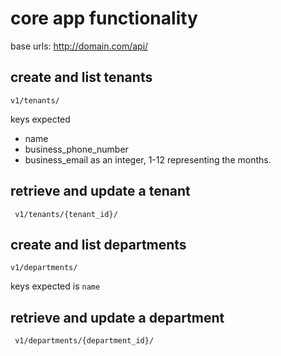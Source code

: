 # core app functionality

base urls: <http://domain.com/api/>

## create and list tenants

    v1/tenants/

keys expected

* name
* business_phone_number
* business_email as an integer, 1-12 representing the months.

## retrieve and update a tenant

     v1/tenants/{tenant_id}/

## create and list departments

    v1/departments/

keys expected is `name`

## retrieve and update a department

     v1/departments/{department_id}/
